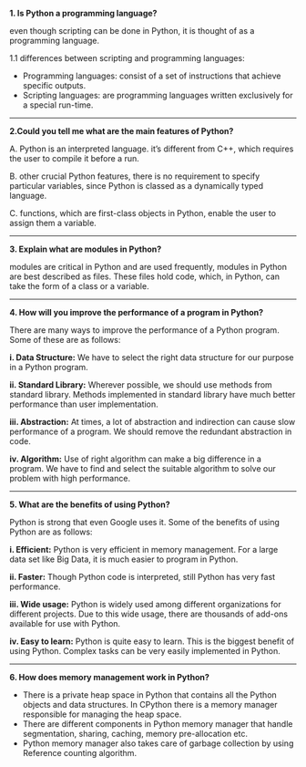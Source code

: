 **1. Is Python a programming language?**

even though scripting can be done in Python, it is thought of as a programming language.

1.1 differences between scripting and programming languages:

- Programming languages: consist of a set of instructions that achieve specific outputs.
- Scripting languages: are programming languages written exclusively for a special run-time.

_____

**2.Could you tell me what are the main features of Python?**

A. Python is an interpreted language. it’s different from C++, which requires the user to compile it before a run.

B. other crucial Python features, there is no requirement to specify particular variables, since Python is classed as a dynamically typed language.

C. functions, which are first-class objects in Python, enable the user to assign them a variable.
______

**3. Explain what are modules in Python?**

modules are critical in Python and are used frequently, modules in Python are best described as files. 
These files hold code, which, in Python, can take the form of a class or a variable.
______

**4. How will you improve the performance of a program in Python?**

There are many ways to improve the performance of a Python
program. Some of these are as follows:

**i. Data Structure:** We have to select the right data structure for our purpose in a Python program.

**ii. Standard Library:** Wherever possible, we should use methods from standard library. Methods implemented in
standard library have much better performance than user implementation.

**iii. Abstraction:** At times, a lot of abstraction and
indirection can cause slow performance of a program. We should remove the redundant abstraction in code.

**iv. Algorithm:** Use of right algorithm can make a big difference in a program. We have to find and select the suitable algorithm to solve our problem with high performance.
____________

**5. What are the benefits of using Python?**

Python is strong that even Google uses it. Some of the benefits of using Python are as follows:

**i. Efficient:** Python is very efficient in memory
management. For a large data set like Big Data, it is much easier to program in Python.

**ii. Faster:** Though Python code is interpreted, still Python has very fast performance.

**iii. Wide usage:** Python is widely used among different organizations for different projects. Due to this wide usage, there are thousands of add-ons available for use with Python.

**iv. Easy to learn:** Python is quite easy to learn. This is the biggest benefit of using Python. Complex tasks can be very easily implemented in Python.
__________
**6. How does memory management work in Python?**

* There is a private heap space in Python that contains all the Python objects and data structures. In CPython there is a memory manager responsible for managing the heap space. 
* There are different components in Python memory manager that handle segmentation, sharing, caching, memory pre-allocation etc.
* Python memory manager also takes care of garbage collection by using Reference counting algorithm.

